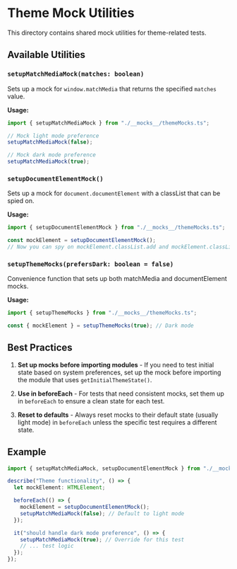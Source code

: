 # Theme Mock Utilities

This directory contains shared mock utilities for theme-related tests.

## Available Utilities

### `setupMatchMediaMock(matches: boolean)`

Sets up a mock for `window.matchMedia` that returns the specified `matches` value.

**Usage:**

```typescript
import { setupMatchMediaMock } from "./__mocks__/themeMocks.ts";

// Mock light mode preference
setupMatchMediaMock(false);

// Mock dark mode preference
setupMatchMediaMock(true);
```

### `setupDocumentElementMock()`

Sets up a mock for `document.documentElement` with a classList that can be spied on.

**Usage:**

```typescript
import { setupDocumentElementMock } from "./__mocks__/themeMocks.ts";

const mockElement = setupDocumentElementMock();
// Now you can spy on mockElement.classList.add and mockElement.classList.remove
```

### `setupThemeMocks(prefersDark: boolean = false)`

Convenience function that sets up both matchMedia and documentElement mocks.

**Usage:**

```typescript
import { setupThemeMocks } from "./__mocks__/themeMocks.ts";

const { mockElement } = setupThemeMocks(true); // Dark mode
```

## Best Practices

1. **Set up mocks before importing modules** - If you need to test initial state based on system preferences, set up the mock before importing the module that uses `getInitialThemeState()`.

2. **Use in beforeEach** - For tests that need consistent mocks, set them up in `beforeEach` to ensure a clean state for each test.

3. **Reset to defaults** - Always reset mocks to their default state (usually light mode) in `beforeEach` unless the specific test requires a different state.

## Example

```typescript
import { setupMatchMediaMock, setupDocumentElementMock } from "./__mocks__/themeMocks.ts";

describe("Theme functionality", () => {
  let mockElement: HTMLElement;

  beforeEach(() => {
    mockElement = setupDocumentElementMock();
    setupMatchMediaMock(false); // Default to light mode
  });

  it("should handle dark mode preference", () => {
    setupMatchMediaMock(true); // Override for this test
    // ... test logic
  });
});
```
